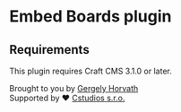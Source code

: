 # Embed Boards plugin

## Requirements

This plugin requires Craft CMS 3.1.0 or later.

Brought to you by [Gergely Horvath](https://github.com/hunwalk)
<br>
Supported by ❤️ [Cstudios s.r.o.](https://cstudios.sk)
